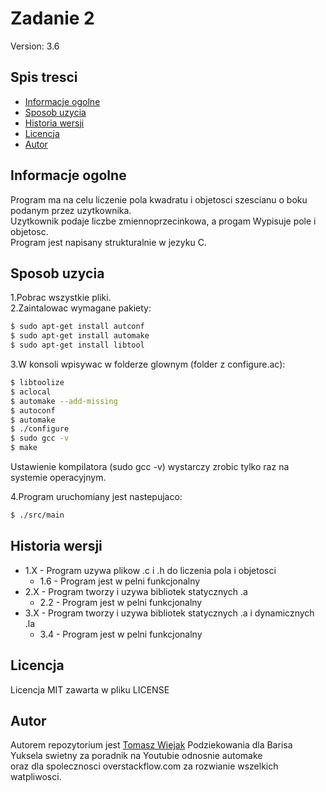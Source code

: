 # Zadanie 2
Version: 3.6
## Spis tresci
* [Informacje ogolne](#informacje-ogolne)
* [Sposob uzycia](#sposob-uzycia)
* [Historia wersji](#historia-wersji)
* [Licencja](#licencja)
* [Autor](#autor)

## Informacje ogolne
Program ma na celu liczenie pola kwadratu i objetosci szescianu o boku podanym przez uzytkownika. \
Uzytkownik podaje liczbe zmiennoprzecinkowa, a progam Wypisuje pole i objetosc.\
Program jest napisany strukturalnie w jezyku C. 

## Sposob uzycia
1.Pobrac wszystkie pliki. \
2.Zaintalowac wymagane pakiety:
```sh
$ sudo apt-get install autconf
$ sudo apt-get install automake
$ sudo apt-get install libtool
```

3.W konsoli wpisywac w folderze glownym (folder z configure.ac):
```sh
$ libtoolize
$ aclocal
$ automake --add-missing
$ autoconf
$ automake
$ ./configure
$ sudo gcc -v
$ make
```
Ustawienie kompilatora (sudo gcc -v) wystarczy zrobic tylko raz na systemie operacyjnym.

4.Program uruchomiany jest nastepujaco:
```sh
$ ./src/main
```

## Historia wersji
+ 1.X - Program uzywa plikow .c i .h do liczenia pola i objetosci
  + 1.6 - Program jest w pelni funkcjonalny
+ 2.X - Program tworzy i uzywa bibliotek statycznych .a
  + 2.2 - Program jest w pelni funkcjonalny
+ 3.X - Program tworzy i uzywa bibliotek statycznych .a i dynamicznych .la
  + 3.4 - Program jest w pelni funkcjonalny

## Licencja
Licencja MIT zawarta w pliku LICENSE

## Autor
Autorem repozytorium jest [Tomasz Wiejak](https://github.com/zomsik "Link do profilu github")
Podziekowania dla Barisa Yuksela swietny za poradnik na Youtubie odnosnie automake \
oraz dla spolecznosci overstackflow.com za rozwianie wszelkich watpliwosci.
